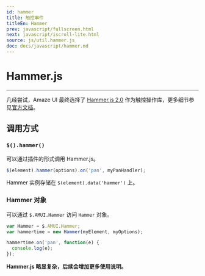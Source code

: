 ```yaml
---
id: hammer
title: 触控事件
titleEn: Hammer
prev: javascript/fullscreen.html
next: javascript/iscroll-lite.html
source: js/util.hammer.js
doc: docs/javascript/hammer.md
---
```


# Hammer.js
---

几经尝试，Amaze UI 最终选择了 [Hammer.js 2.0](https://github.com/hammerjs/hammer.js)
作为触控操作库，更多细节参见[官方文档](http://hammerjs.github.io/getting-started/)。

## 调用方式

### `$().hammer()`

可以通过插件的形式调用 Hammer.js。

```javascript
$(element).hammer(options).on('pan', myPanHandler);
```

Hammer 实例存储在 `$(element).data('hammer')` 上。

### Hammer 对象

可以通过 `$.AMUI.Hammer` 访问 `Hammer` 对象。

```js
var Hammer = $.AMUI.Hammer;
var hammertime = new Hammer(myElement, myOptions);

hammertime.on('pan', function(e) {
  console.log(e);
});
```

**Hammer.js 略显复杂，后续会增加更多使用说明。**
